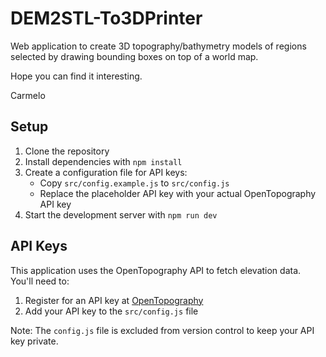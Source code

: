 # DEM2STL-To3DPrinter
Web application to create 3D topography/bathymetry models of regions selected by drawing bounding boxes on top of a world map.

Hope you can find it interesting.

Carmelo

## Setup

1. Clone the repository
2. Install dependencies with `npm install`
3. Create a configuration file for API keys:
   - Copy `src/config.example.js` to `src/config.js`
   - Replace the placeholder API key with your actual OpenTopography API key
4. Start the development server with `npm run dev`

## API Keys

This application uses the OpenTopography API to fetch elevation data. You'll need to:

1. Register for an API key at [OpenTopography](https://portal.opentopography.org/developer)
2. Add your API key to the `src/config.js` file

Note: The `config.js` file is excluded from version control to keep your API key private.
